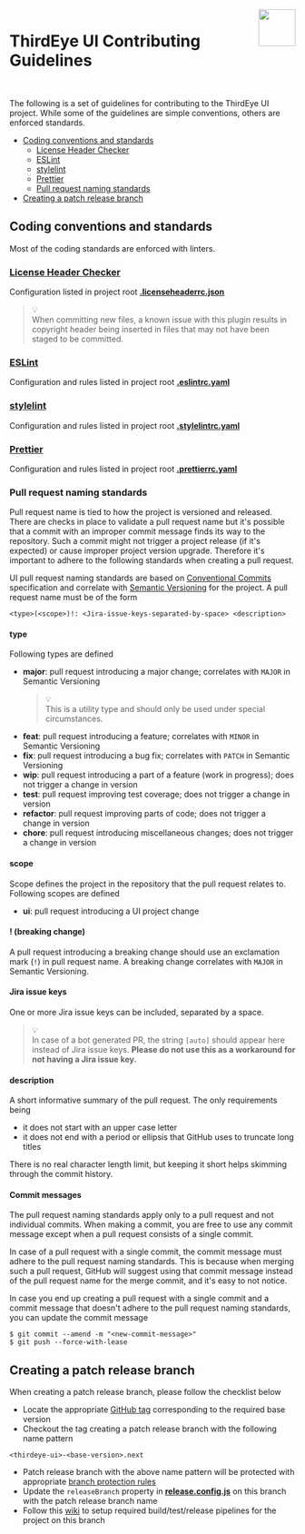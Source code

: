 <img align="right" width="65" height="65" src="./src/public/thirdeye-512x512.png">

# ThirdEye UI Contributing Guidelines

<br/>

The following is a set of guidelines for contributing to the ThirdEye UI project. While some of the guidelines are simple conventions, others are enforced standards.

-   [Coding conventions and standards](#coding-conventions-and-standards)
    -   [License Header Checker](#license-header-checker)
    -   [ESLint](#eslint)
    -   [stylelint](#stylelint)
    -   [Prettier](#prettier)
    -   [Pull request naming standards](#pull-request-naming-standards)
-   [Creating a patch release branch](#creating-a-patch-release-branch)

## Coding conventions and standards

Most of the coding standards are enforced with linters.

### [License Header Checker](https://github.com/georgegillams/license-header-check)

Configuration listed in project root [**.licenseheaderrc.json**](./.licenseheaderrc.json)

> :bulb:<br />When committing new files, a known issue with this plugin results in copyright header being inserted in files that may not have been staged to be committed.

### [ESLint](https://eslint.org)

Configuration and rules listed in project root [**.eslintrc.yaml**](./.eslintrc.yaml)

### [stylelint](https://stylelint.io)

Configuration and rules listed in project root [**.stylelintrc.yaml**](./.stylelintrc.yaml)

### [Prettier](https://prettier.io)

Configuration and rules listed in project root [**.prettierrc.yaml**](./.prettierrc.yaml)

### Pull request naming standards

Pull request name is tied to how the project is versioned and released. There are checks in place to validate a pull request name but it's possible that a commit with an improper commit message finds its way to the repository. Such a commit might not trigger a project release (if it's expected) or cause improper project version upgrade. Therefore it's important to adhere to the following standards when creating a pull request.

UI pull request naming standards are based on [Conventional Commits](https://www.conventionalcommits.org/en/v1.0.0) specification and correlate with [Semantic Versioning](https://semver.org) for the project. A pull request name must be of the form

```
<type>(<scope>)!: <Jira-issue-keys-separated-by-space> <description>
```

#### type

Following types are defined

-   **major**: pull request introducing a major change; correlates with `MAJOR` in Semantic Versioning
    > :bulb:<br />This is a utility type and should only be used under special circumstances.
-   **feat**: pull request introducing a feature; correlates with `MINOR` in Semantic Versioning
-   **fix**: pull request introducing a bug fix; correlates with `PATCH` in Semantic Versioning
-   **wip**: pull request introducing a part of a feature (work in progress); does not trigger a change in version
-   **test**: pull request improving test coverage; does not trigger a change in version
-   **refactor**: pull request improving parts of code; does not trigger a change in version
-   **chore**: pull request introducing miscellaneous changes; does not trigger a change in version

#### scope

Scope defines the project in the repository that the pull request relates to. Following scopes are defined

-   **ui**: pull request introducing a UI project change

#### ! (breaking change)

A pull request introducing a breaking change should use an exclamation mark (`!`) in pull request name. A breaking change correlates with `MAJOR` in Semantic Versioning.

#### Jira issue keys

One or more Jira issue keys can be included, separated by a space.

> :bulb:<br />In case of a bot generated PR, the string `[auto]` should appear here instead of Jira issue keys. **Please do not use this as a workaround for not having a Jira issue key.**

#### description

A short informative summary of the pull request. The only requirements being

-   it does not start with an upper case letter
-   it does not end with a period or ellipsis that GitHub uses to truncate long titles

There is no real character length limit, but keeping it short helps skimming through the commit history.

#### Commit messages

The pull request naming standards apply only to a pull request and not individual commits. When making a commit, you are free to use any commit message except when a pull request consists of a single commit.

In case of a pull request with a single commit, the commit message must adhere to the pull request naming standards. This is because when merging such a pull request, GitHub will suggest using that commit message instead of the pull request name for the merge commit, and it's easy to not notice.

In case you end up creating a pull request with a single commit and a commit message that doesn't adhere to the pull request naming standards, you can update the commit message

```console
$ git commit --amend -m "<new-commit-message>"
$ git push --force-with-lease
```

## Creating a patch release branch

When creating a patch release branch, please follow the checklist below

-   Locate the appropriate [GitHub tag](https://github.com/startreedata/thirdeye/tags) corresponding to the required base version
-   Checkout the tag creating a patch release branch with the following name pattern

```
<thirdeye-ui>-<base-version>.next
```

-   Patch release branch with the above name pattern will be protected with appropriate [branch protection rules](https://github.com/startreedata/thirdeye/settings/branches)
-   Update the `releaseBranch` property in [**release.config.js**](./release.config.js) on this branch with the patch release branch name
-   Follow this [wiki](https://cortexdata.atlassian.net/wiki/spaces/CORTEXDATA/pages/1623785483/UI+CI+Pipelines) to setup required build/test/release pipelines for the project on this branch
